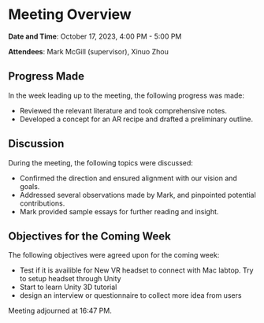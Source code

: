# Meeting Overview
**Date and Time**:  October 17, 2023, 4:00 PM - 5:00 PM 

**Attendees**: Mark McGill (supervisor), Xinuo Zhou 
## Progress Made
In the week leading up to the meeting, the following progress was made:

* Reviewed the relevant literature and took comprehensive notes.
* Developed a concept for an AR recipe and drafted a preliminary outline.

## Discussion

During the meeting, the following topics were discussed:

* Confirmed the direction and ensured alignment with our vision and goals.
* Addressed several observations made by Mark, and pinpointed potential contributions.
* Mark provided sample essays for further reading and insight.

## Objectives for the Coming Week
The following objectives were agreed upon for the coming week: 

* Test if it is availible for New VR headset to connect with Mac labtop. Try to setup headset through Unity
* Start to learn Unity 3D tutorial
* design an interview or questionnaire to collect more idea from users

Meeting adjourned at 16:47 PM.

